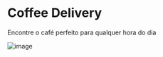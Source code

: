 # Coffee Delivery

Encontre o café perfeito para qualquer hora do dia

![image](https://github.com/user-attachments/assets/2bf19e29-8782-4ad4-87db-853d29a33f9f)
